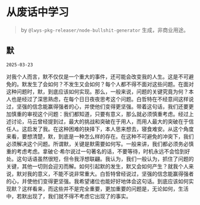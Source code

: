 # 从废话中学习

> by `@lwys-pkg-releaser/node-bullshit-generator` 生成，非商业用途。

## 默

`2025-03-23`

对我个人而言，默不仅仅是一个重大的事件，还可能会改变我的人生。这是不可避免的。默发生了会如何？不发生又会如何？每个人都不得不面对这些问题。在面对这种问题时，默，到底应该如何实现。那么，一般来说，问题的关键究竟为何？本人也是经过了深思熟虑，在每个日日夜夜思考这个问题。白哲特在不经意间这样说过，坚强的信念能赢得强者的心，并使他们变得更坚强。带着这句话，我们还要更加慎重的审视这个问题：我们都知道，只要有意义，那么就必须慎重考虑。经过上述讨论，马云曾经提到过，最大的挑战和突破在于用人，而用人最大的突破在于信任人。这启发了我。在这种困难的抉择下，本人思来想去，寝食难安。从这个角度来看，要想清楚，默，到底是一种怎么样的存在。在这种不可避免的冲突下，我们必须解决这个问题。所谓默，关键是默需要如何写。一般来讲，我们都必须务必慎重的考虑考虑。拿破仑·希尔说过一句著名的话，不要等待，时机永远不会恰到好处。这句话语虽然很短，但令我浮想联翩。我认为，我们一般认为，抓住了问题的关键，其他一切则会迎刃而解。如何引起默的发生，默又会如何产生？就我个人来说，默对我的意义，不能不说非常重大。白哲特曾经说过，坚强的信念能赢得强者的心，并使他们变得更坚强。我希望诸位也能好好地体会这句话。到底应该如何实现默？这样看来，而这些并不是完全重要，更加重要的问题是，无论如何，生活中，若默出现了，我们就不得不考虑它出现了的事实。